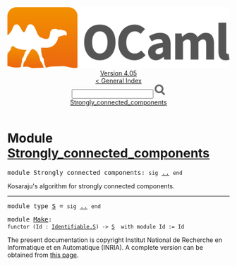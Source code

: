 <!-- ((! set title API !)) ((! set documentation !)) ((! set api !)) ((! set nobreadcrumb !)) -->
<div class="api"><header><nav class="toc brand"><a class="brand" href="https://ocaml.org/"><img src="colour-logo-gray.svg" class="svg" alt="OCaml"></a></nav><nav class="toc"><div class="toc_version"><a href="/docs" id="version-select">Version 4.05</a></div><a href="index.html">&lt; General Index</a><div class="api_search"><input type="text" name="apisearch" id="api_search" oninput="mySearch(false);" onkeypress="this.oninput();" onclick="this.oninput();" onpaste="this.oninput();">
<img src="search_icon.svg" alt="Search" class="svg" onclick="mySearch(false)"></div>
<div id="search_results"></div><div class="toc_title"><a href="#top">Strongly_connected_components</a></div><ul></ul></nav></header>

<h1>Module <a href="type_Strongly_connected_components.html">Strongly_connected_components</a></h1>

<pre><span class="keyword">module</span> Strongly_connected_components: <code class="code"><span class="keyword">sig</span></code> <a href="Strongly_connected_components.html">..</a> <code class="code"><span class="keyword">end</span></code></pre><div class="info module top">
Kosaraju's algorithm for strongly connected components.<br>
</div>
<hr width="100%">

<pre><span class="keyword">module type</span> <a href="Strongly_connected_components.S.html">S</a> = <code class="code"><span class="keyword">sig</span></code> <a href="Strongly_connected_components.S.html">..</a> <code class="code"><span class="keyword">end</span></code></pre>
<pre><span class="keyword">module</span> <a href="Strongly_connected_components.Make.html">Make</a>: <div class="sig_block"><code class="code"><span class="keyword">functor</span>&nbsp;(</code><code class="code"><span class="constructor">Id</span></code><code class="code">&nbsp;:&nbsp;</code><code class="type"><a href="Identifiable.S.html">Identifiable.S</a></code><code class="code">)&nbsp;<span class="keywordsign">-&gt;</span>&nbsp;</code><code class="type"><a href="Strongly_connected_components.S.html">S</a></code><code class="type">  with module Id := Id</code></div></pre><div class="copyright">The present documentation is copyright Institut National de Recherche en Informatique et en Automatique (INRIA). A complete version can be obtained from <a href="http://caml.inria.fr/pub/docs/manual-ocaml/">this page</a>.</div></div>